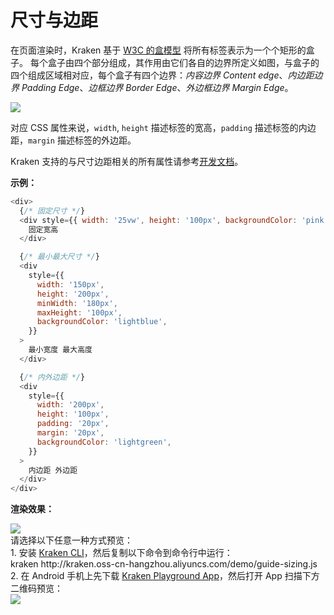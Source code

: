 # 尺寸与边距

在页面渲染时，Kraken 基于 [W3C 的盒模型](https://developer.mozilla.org/zh-CN/docs/Web/CSS/CSS_Box_Model/Introduction_to_the_CSS_box_model?spm=a2c7j.-zh-docs-styles-common-styles.0.0.3f95bcbbzSH3n5) 将所有标签表示为一个个矩形的盒子。 每个盒子由四个部分组成，其作用由它们各自的边界所定义如图，与盒子的四个组成区域相对应，每个盒子有四个边界：_内容边界_ _Content edge_、_内边距边界_ _Padding Edge_、_边框边界_ _Border Edge_、_外边框边界_ _Margin Edge_。

![](https://intranetproxy.alipay.com/skylark/lark/0/2021/png/184/1615362804222-5c85b970-f1f5-4d09-a386-139fb71c043d.png#align=left&display=inline&height=340&margin=%5Bobject%20Object%5D&originHeight=340&originWidth=377&size=0&status=done&style=none&width=377)

对应 CSS 属性来说，`width`, `height` 描述标签的宽高，`padding` 描述标签的内边距，`margin` 描述标签的外边距。

Kraken 支持的与尺寸边距相关的所有属性请参考[开发文档](/api/styles/sizing)。

**示例：**

```js
<div>
  {/* 固定尺寸 */}
  <div style={{ width: '25vw', height: '100px', backgroundColor: 'pink' }}>
    固定宽高
  </div>

  {/* 最小最大尺寸 */}
  <div
    style={{
      width: '150px',
      height: '200px',
      minWidth: '180px',
      maxHeight: '100px',
      backgroundColor: 'lightblue',
    }}
  >
    最小宽度 最大高度
  </div>

  {/* 内外边距 */}
  <div
    style={{
      width: '200px',
      height: '100px',
      padding: '20px',
      margin: '20px',
      backgroundColor: 'lightgreen',
    }}
  >
    内边距 外边距
  </div>
</div>
```

**渲染效果：**

<div className="code-preview">
  <img className="preview-image" src="https://img.alicdn.com/imgextra/i1/O1CN01A33yOu1GtTzqOcw0e_!!6000000000680-2-tps-720-1324.png" />

  <div className="preview-tips">
    <div className="preview-title">
      请选择以下任意一种方式预览：
    </div>
    <div className="preview-row">
      <div>
        1. 安装 <a href="/guide#快速体验-kraken">Kraken CLI</a>，然后复制以下命令到命令行中运行：
      </div>
      <div className="preview-code">
        kraken http://kraken.oss-cn-hangzhou.aliyuncs.com/demo/guide-sizing.js
      </div>
    </div>
    <div className="preview-row">
      <div>
        2. 在 Android 手机上先下载 <a href="/guide#kraken-playground" >Kraken Playground App</a>，然后打开 App 扫描下方二维码预览：
      </div>
      <img className="preview-qrcode" src="https://img.alicdn.com/imgextra/i3/O1CN01ZH38q51czMd4AIfb3_!!6000000003671-2-tps-200-200.png" />
    </div>
  </div>
</div>
